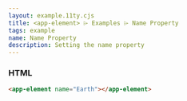 ```yaml
---
layout: example.11ty.cjs
title: <app-element> ⌲ Examples ⌲ Name Property
tags: example
name: Name Property
description: Setting the name property
---
```


<app-element name="Earth"></app-element>

<h3>HTML</h3>

```html
<app-element name="Earth"></app-element>
```
